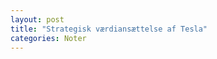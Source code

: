 ```yaml
---
layout: post
title: "Strategisk værdiansættelse af Tesla"
categories: Noter
---
```


<object data="_site\PDF\Tesla.pdf" width="1000" height="1000" type='application/pdf'></object>

<!DOCTYPE html>
<html>
  <head>
    <title>Simple Marker</title>
    <!-- The callback parameter is required, so we use console.debug as a noop -->
    <script async src="https://maps.googleapis.com/maps/api/js?key=YOUR_API_KEY_HERE&callback=console.debug&libraries=maps,marker&v=beta">
    </script>
    <link rel="stylesheet" href="./style.css"/>
  </head>
  <body>
    <gmp-map center="55.65974044799805,12.606501579284668" zoom="14" map-id="DEMO_MAP_ID">
      <gmp-advanced-marker position="55.65974044799805,12.606501579284668" title="My location"></gmp-advanced-marker>
    </gmp-map>
  </body>
</html>
